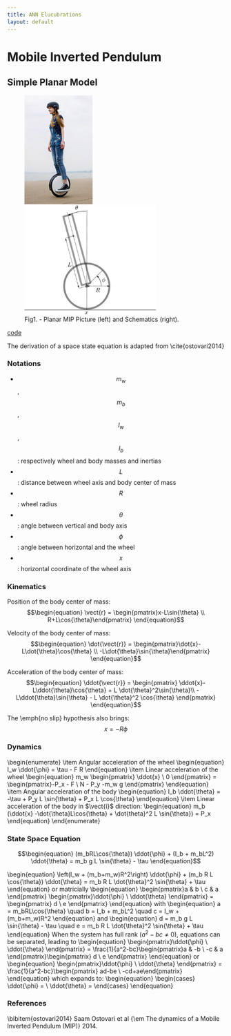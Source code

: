 ```yaml
---
title: ANN Elucubrations
layout: default
---
```

<script src="https://cdn.mathjax.org/mathjax/latest/MathJax.js?config=TeX-AMS-MML_HTMLorMML,https://poine.github.io/ann_elucubrations/MathJax/config/local/local.js" type="text/javascript"></script>

# Mobile Inverted Pendulum

## Simple Planar Model


<figure>
	<img src="images/segway_one.jpg" height="252" alt="MIP">
	<img src="drawings/planar_mip.png" height="252" alt="Planar MIP Schematics">
  <figcaption>Fig1. - Planar MIP Picture (left) and Schematics (right).</figcaption>
</figure>

[code](https://github.com/poine/ann_elucubrations/blob/master/src/mip_simple.py)

The derivation of a space state equation is adapted from \cite{ostovari2014}
### Notations
  * $$m_w$$, $$m_b$$, $$I_w$$, $$I_b$$: respectively wheel and body masses and inertias
  * $$L$$: distance between wheel axis and body center of mass
  * $$R$$: wheel radius
  * $$\theta$$: angle between vertical and body axis
  * $$\phi$$: angle between horizontal and the wheel
  * $$x$$: horizontal coordinate of the wheel axis

### Kinematics

Position of the body center of mass:
$$\begin{equation}
  \vect{r} = \begin{pmatrix}x-L\sin{\theta} \\ R+L\cos{\theta}\end{pmatrix}
\end{equation}$$

Velocity of the body center of mass:
$$\begin{equation}
  \dot{\vect{r}} = \begin{pmatrix}\dot{x}-L\dot{\theta}\cos{\theta} \\ -L\dot{\theta}\sin{\theta}\end{pmatrix}
\end{equation}$$

Acceleration of the body center of mass:
$$\begin{equation}
  \ddot{\vect{r}} = \begin{pmatrix}
    \ddot{x}-L\ddot{\theta}\cos{\theta} + L \dot{\theta}^2\sin{\theta}\\
    -L\ddot{\theta}\sin{\theta} - L \dot{\theta}^2 \cos{\theta} \end{pmatrix}
\end{equation}$$

The \emph{no slip} hypothesis also brings:
$$\begin{equation}
  x = -R \phi
\end{equation}$$

### Dynamics

\begin{enumerate}
\item Angular acceleration of the wheel
  \begin{equation}
    I_w \ddot{\phi} = \tau - F R
  \end{equation}
\item Linear acceleration of the wheel
  \begin{equation}
    m_w \begin{pmatrix} \ddot{x} \\ 0 \end{pmatrix} = \begin{pmatrix}-P_x - F \\ N - P_y -m_w g \end{pmatrix}
  \end{equation}
\item Angular acceleration of the body
   \begin{equation}
    I_b \ddot{\theta} = -\tau + P_y L \sin{\theta} + P_x L \cos{\theta}
   \end{equation}
 \item Linear acceleration of the body
   in $\vect{i}$ direction: \begin{equation} m_b (\ddot{x} -\dot{\theta}L\cos{\theta} + \dot{theta}^2 L \sin{\theta}) = P_x \end{equation}
\end{enumerate}

### State Space Equation

$$\begin{equation}
  (m_bRL\cos{\theta}) \ddot{\phi} + (I_b + m_bL^2) \ddot{\theta} = m_b g L \sin{\theta} - \tau
\end{equation}$$

\begin{equation}
  \left(I_w + (m_b+m_w)R^2\right) \ddot{\phi} + (m_b R L \cos{\theta}) \ddot{\theta}  = m_b R L \dot{\theta}^2 \sin{\theta} + \tau
\end{equation}
or matricially
\begin{equation}
  \begin{pmatrix}a & b \\ c & a \end{pmatrix} \begin{pmatrix}\ddot{\phi} \\ \ddot{\theta} \end{pmatrix} =
  \begin{pmatrix} d \\ e \end{pmatrix}
\end{equation}
with
\begin{equation}
  a = m_bRL\cos{\theta} \quad b = I_b + m_bL^2 \quad c = I_w + (m_b+m_w)R^2 
\end{equation}
and
\begin{equation}
  d = m_b g L \sin{\theta} - \tau \quad e =  m_b R L \dot{\theta}^2 \sin{\theta} + \tau
\end{equation}
When the system has full rank ($a^2-bc \ne 0$), equations can be separated, leading to
\begin{equation}
  \begin{pmatrix}\ddot{\phi} \\ \ddot{\theta} \end{pmatrix} =
  \frac{1}{a^2-bc}\begin{pmatrix}a & -b \\ -c & a \end{pmatrix}\begin{pmatrix} d \\ e \end{pmatrix}
\end{equation}
or
\begin{equation}
  \begin{pmatrix}\ddot{\phi} \\ \ddot{\theta} \end{pmatrix} =
  \frac{1}{a^2-bc}\begin{pmatrix} ad-be \\ -cd+ae\end{pmatrix}
\end{equation}
which expands to:
\begin{equation}
  \begin{cases}
    \ddot{\phi} = \\
    \ddot{\theta} =
  \end{cases}
\end{equation}



### References
\bibitem{ostovari2014} Saam Ostovari et al {\em The dynamics of a Mobile Inverted Pendulum (MIP)}  2014.
